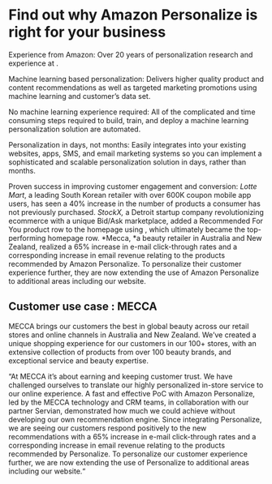 
  
# Find out why Amazon Personalize is right for your business



  Experience from Amazon: Over 20 years of personalization research and experience at
  .


  Machine learning based personalization: Delivers higher quality product and content recommendations as well as
  targeted marketing promotions using machine learning and customer’s data set.


  No machine learning experience required: All of the complicated and time consuming steps required to build,
  train, and deploy a machine learning personalization solution are automated.


  Personalization in days, not months: Easily integrates into your existing websites, apps, SMS, and email
  marketing systems so you can implement a sophisticated and scalable personalization solution in days, rather
  than months.



  Proven success in improving customer engagement and conversion: *Lotte Mart*, a leading South Korean retailer
  with over 600K coupon mobile app users, has seen a 40% increase in the number of products a consumer has not
  previously purchased. *StockX,* a Detroit startup company revolutionizing ecommerce with a unique Bid/Ask
  marketplace, added a Recommended For You product row to the homepage using
  ,
  which ultimately became the top-performing homepage row. *Mecca, *a beauty retailer in Australia and New
  Zealand, realized a 65% increase in e-mail click-through rates and a corresponding increase in email revenue
  relating to the products recommended by Amazon Personalize. To personalize their customer experience further,
  they are now extending the use of Amazon Personalize to additional areas including our website.





  
## Customer use case : MECCA

MECCA brings our customers the best in global beauty across our retail stores and online channels in Australia and New Zealand. We’ve created a unique shopping experience for our customers in our 100+ stores, with an extensive collection of products from over 100 beauty brands, and exceptional service and beauty expertise.

  

  

“At MECCA it’s about earning and keeping customer trust. We have challenged ourselves to translate our
highly personalized in-store service to our online experience. A fast and effective PoC with Amazon
Personalize, led by the MECCA technology and CRM teams, in collaboration with our partner Servian,
demonstrated how much we could achieve without developing our own recommendation engine. Since integrating
Personalize, we are seeing our customers respond positively to the new recommendations with a 65% increase
in e-mail click-through rates and a corresponding increase in email revenue relating to the products
recommended by Personalize. To personalize our customer experience further, we are now extending the use of
Personalize to additional areas including our website.“






  


  

